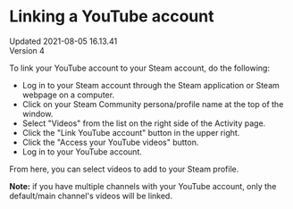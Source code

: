 # Linking a YouTube account
Updated 2021-08-05 16.13.41  
Version 4  

To link your YouTube account to your Steam account, do the following:  

* Log in to your Steam account through the Steam application or Steam webpage on a computer.
* Click on your Steam Community persona/profile name at the top of the window.
* Select "Videos" from the list on the right side of the Activity page.
* Click the "Link YouTube account" button in the upper right.
* Click the "Access your YouTube videos" button.
* Log in to your YouTube account.

 From here, you can select videos to add to your Steam profile.  
  
**Note:** if you have multiple channels with your YouTube account, only the default/main channel's videos will be linked.